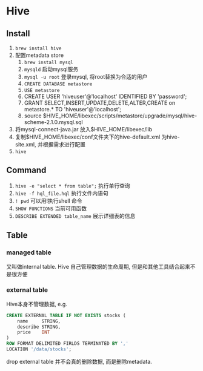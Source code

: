 # Hive 

## Install
1. `brew install hive`
2. 配置metadata store
    1. `brew install mysql`
    2. `mysqld` 启动mysql服务
    3. `mysql -u root` 登录mysql, 将root替换为合适的用户
    4. `CREATE DATABASE metastore`
    5. `USE metastore`
    6. CREATE USER 'hiveuser'@'localhost' IDENTIFIED BY 'password';
    7. GRANT SELECT,INSERT,UPDATE,DELETE,ALTER,CREATE on metastore.* TO 'hiveuser'@'localhost';
    8. source $HIVE_HOME/libexec/scripts/metastore/upgrade/mysql/hive-scheme-2.1.0.mysql.sql 
3. 将mysql-connect-java.jar 放入$HIVE_HOME/libexec/lib
4. 复制$HIVE_HOME/libexec/conf文件夹下的hive-default.xml 为hive-site.xml, 并根据需求进行配置
5. `hive`

## Command
1. `hive -e "select * from table";` 执行单行查询
2. `hive -f hql_file.hql`  执行文件内语句
3. `! pwd` 可以用!执行shell 命令
4. `SHOW FUNCTIONS` 当前可用函数
5. `DESCRIBE EXTENDED table_name` 展示详细表的信息

## Table
### managed table
又叫做internal table. Hive 自己管理数据的生命周期, 但是和其他工具结合起来不是很方便

### external table
Hive本身不管理数据, e.g.

```SQL
CREATE EXTERNAL TABLE IF NOT EXISTS stocks (
    name     STRING,
    describe STRING,
    price    INT
)
ROW FORMAT DELIMITED FIRLDS TERMINATED BY ','
LOCATION '/data/stocks';
``` 
drop external table 并不会真的删除数据, 而是删除metadata.

